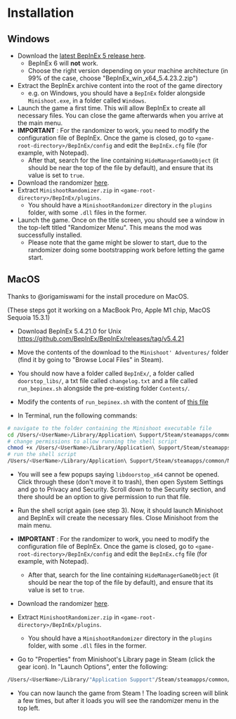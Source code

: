 # Installation 

## Windows

* Download the [latest BepInEx 5 release here](https://github.com/BepInEx/BepInEx/releases/tag/v5.4.23.2).
    * BepInEx 6 will **not** work.
    * Choose the right version depending on your machine architecture (in 99% of the case, choose "BepInEx_win_x64_5.4.23.2.zip")
* Extract the BepInEx archive content into the root of the game directory
    * e.g. on Windows, you should have a `BepInEx` folder alongside `Minishoot.exe`, in a folder called `Windows`.
* Launch the game a first time. This will allow BepInEx to create all necessary files. You can close the game afterwards when you arrive at the main menu.
* **IMPORTANT** : For the randomizer to work, you need to modify the configuration file of BepInEx. Once the game is closed, go to `<game-root-directory>/BepInEx/config` and edit the `BepInEx.cfg` file (for example, with Notepad).
    * After that, search for the line containing `HideManagerGameObject` (it should be near the top of the file by default), and ensure that its value is set to `true`.
* Download the randomizer [here](https://github.com/TheNooodle/MinishootRandomizer/releases).
* Extract `MinishootRandomizer.zip` in `<game-root-directory>/BepInEx/plugins`.
    * You should have a `MinishootRandomizer` directory in the `plugins` folder, with some `.dll` files in the former.
* Launch the game. Once on the title screen, you should see a window in the top-left titled "Randomizer Menu". This means the mod was successfully installed.
    * Please note that the game might be slower to start, due to the randomizer doing some bootstrapping work before letting the game start.

## MacOS

Thanks to @origamiswami for the install procedure on MacOS.

(These steps got it working on a MacBook Pro, Apple M1 chip, MacOS Sequoia 15.3.1)

* Download BepInEx 5.4.21.0 for Unix https://github.com/BepInEx/BepInEx/releases/tag/v5.4.21

* Move the contents of the download to the `Minishoot' Adventures/` folder (find it by going to "Browse Local Files" in Steam).
* You should now have a folder called `BepInEx/`, a folder called `doorstop_libs/`, a txt file called `changelog.txt` and a file called `run_bepinex.sh` alongside the pre-existing folder `Contents/`.

* Modify the contents of `run_bepinex.sh` with the content of [this file](./run_bepinex.sh)

* In Terminal, run the following commands:
```sh
# navigate to the folder containing the Minishoot executable file
cd /Users/<UserName>/Library/Application\ Support/Steam/steamapps/common/Minishoot\'\ Adventures/Contents/MacOS
# change permissions to allow running the shell script
chmod +x /Users/<UserName>/Library/Application\ Support/Steam/steamapps/common/Minishoot\'\ Adventures/run_bepinex.sh
# run the shell script
/Users/<UserName>/Library/Application\ Support/Steam/steamapps/common/Minishoot\'\ Adventures/run_bepinex.sh
```

* You will see a few popups saying `libdoorstop_x64` cannot be opened. Click through these (don't move it to trash), then open System Settings and go to Privacy and Security. Scroll down to the Security section, and there should be an option to give permission to run that file.
* Run the shell script again (see step 3). Now, it should launch Minishoot and BepInEx will create the necessary files. Close Minishoot from the main menu.
* **IMPORTANT** : For the randomizer to work, you need to modify the configuration file of BepInEx. Once the game is closed, go to `<game-root-directory>/BepInEx/config` and edit the `BepInEx.cfg` file (for example, with Notepad).
    * After that, search for the line containing `HideManagerGameObject` (it should be near the top of the file by default), and ensure that its value is set to `true`.
* Download the randomizer [here](https://github.com/TheNooodle/MinishootRandomizer/releases).
* Extract `MinishootRandomizer.zip` in `<game-root-directory>/BepInEx/plugins`.
    * You should have a `MinishootRandomizer` directory in the `plugins` folder, with some `.dll` files in the former.

* Go to "Properties" from Minishoot's Library page in Steam (click the gear icon). In "Launch Options", enter the following:
```sh
/Users/<UserName>/Library/"Application Support"/Steam/steamapps/common/"Minishoot' Adventures"/run_bepinex.sh %command%
```

* You can now launch the game from Steam ! The loading screen will blink a few times, but after it loads you will see the randomizer menu in the top left.

